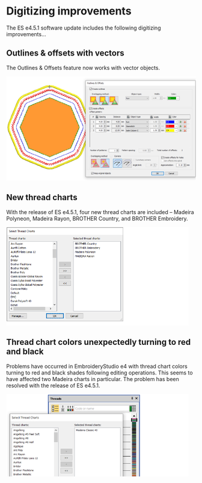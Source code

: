 # Digitizing improvements

The ES e4.5.1 software update includes the following digitizing improvements…

## Outlines & offsets with vectors

The Outlines & Offsets feature now works with vector objects.

![OutlineOffsetVector.png](assets/OutlineOffsetVector.png)

## New thread charts

With the release of ES e4.5.1, four new thread charts are included – Madeira Polyneon, Madeira Rayon, BROTHER Country, and BROTHER Embroidery.

![SelectThreadChartsNew.png](assets/SelectThreadChartsNew.png)

## Thread chart colors unexpectedly turning to red and black

Problems have occurred in EmbroideryStudio e4 with thread chart colors turning to red and black shades following editing operations. This seems to have affected two Madeira charts in particular. The problem has been resolved with the release of ES e4.5.1.

![ThreadChartColors.png](assets/ThreadChartColors.png)
